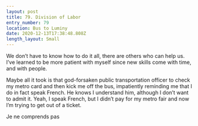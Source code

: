 ```yaml
---
layout: post
title: 79. Division of Labor
entry_number: 79
location: Bus to Luminy
date: 2020-12-13T17:38:48.808Z
length_layout: Small
---
```

We don’t have to know how to do it all, there are others who can help us. I’ve learned to be more patient with myself since new skills come with time, and with people.

Maybe all it took is that god-forsaken public transportation officer to check my metro card and then kick me off the bus, impatiently reminding me that I do in fact speak French. He knows I understand him, although I don’t want to admit it. Yeah, I speak French, but I didn’t pay for my metro fair and now I’m trying to get out of a ticket.

Je ne comprends pas